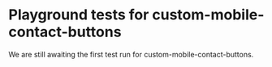 # Playground tests for custom-mobile-contact-buttons
We are still awaiting the first test run for custom-mobile-contact-buttons.
